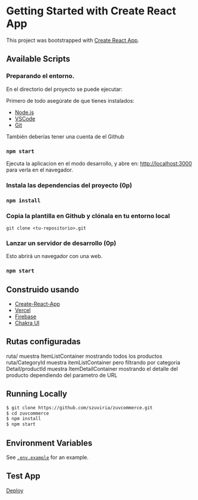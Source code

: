 # Getting Started with Create React App

This project was bootstrapped with [Create React App](https://github.com/facebook/create-react-app).

## Available Scripts

### Preparando el entorno.

En el directorio del proyecto se puede ejecutar: 

Primero de todo asegúrate de que tienes instalados:

- [Node.js](https://nodejs.org/es/)
- [VSCode](https://code.visualstudio.com/)
- [Git](https://git-scm.com/)

También deberías tener una cuenta de el Github

### `npm start`

Ejecuta la aplicacion en el modo desarrollo, y abre en:
[http://localhost:3000](http://localhost:3000) para verla en el navegador.


### Instala las dependencias del proyecto (0p)
### `npm install`


### Copia la plantilla en Github y clónala en tu entorno local 

```
git clone <tu-repositorio>.git
```

### Lanzar un servidor de desarrollo (0p)

Esto abrirá un navegador con una web.

### `npm start`


## Construido usando

- [Create-React-App](https://create-react-app.dev/)
- [Vercel](https://vercel.com)
- [Firebase](https://firebase.com)
- [Chakra UI](https://chakra-ui.com/)


## Rutas configuradas 
ruta/ muestra ItemListContainer mostrando todos los productos
ruta/CategoryId muestra itemListContainer pero filtrando por categoria
Detail/productId muestra ItemDetailContainer mostrando el detalle del producto dependiendo del parametro de URL



## Running Locally

```bash
$ git clone https://github.com/szuviria/zuvcommerce.git
$ cd zuvcommerce
$ npm install
$ npm start
```

## Environment Variables

See [`.env.example`](https://github.com/szuviria/zuvcommerce/blob/main/.env.example) for an example.



## Test App 

[Deploy](https://zuvcommerce.vercel.app)






